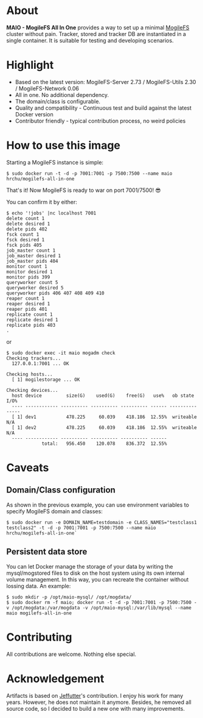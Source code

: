 # About
**MAIO - MogileFS All In One** provides a way to set up a minimal [MogileFS](https://github.com/mogilefs/mogilefs-wiki) cluster without pain. Tracker, stored and tracker DB are instantiated in a single container. It is suitable for testing and developing scenarios. 

# Highlight
 - Based on the latest version: MogileFS-Server 2.73 / MogileFS-Utils 2.30 / MogileFS-Network 0.06 
 - All in one. No additional dependency. 
 - The domain/class is configurable.
 - Quality and compatibility - Continuous test and build against the latest Docker version
 - Contributor friendly - typical contribution process, no weird policies
 
# How to use this image

Starting a MogileFS instance is simple:

```
$ sudo docker run -t -d -p 7001:7001 -p 7500:7500 --name maio hrchu/mogilefs-all-in-one
```

That's it! Now MogileFS is ready to war on port 7001/7500! 😎

You can confirm it by either:
```
$ echo '!jobs' |nc localhost 7001 
delete count 1
delete desired 1
delete pids 402
fsck count 1
fsck desired 1
fsck pids 405
job_master count 1
job_master desired 1
job_master pids 404
monitor count 1
monitor desired 1
monitor pids 399
queryworker count 5
queryworker desired 5
queryworker pids 406 407 408 409 410
reaper count 1
reaper desired 1
reaper pids 401
replicate count 1
replicate desired 1
replicate pids 403
.
```
or
```
$ sudo docker exec -it maio mogadm check
Checking trackers...
  127.0.0.1:7001 ... OK

Checking hosts...
  [ 1] mogilestorage ... OK

Checking devices...
  host device         size(G)    used(G)    free(G)   use%   ob state   I/O%
  ---- ------------ ---------- ---------- ---------- ------ ---------- -----
  [ 1] dev1           478.225     60.039    418.186  12.55%  writeable   N/A
  [ 1] dev2           478.225     60.039    418.186  12.55%  writeable   N/A
  ---- ------------ ---------- ---------- ---------- ------
             total:   956.450    120.078    836.372  12.55%
```

# Caveats

## Domain/Class configuration

As shown in the previous example, you can use environment variables to specify MogileFS domain and classes:
```
$ sudo docker run -e DOMAIN_NAME=testdomain -e CLASS_NAMES="testclass1 testclass2" -t -d -p 7001:7001 -p 7500:7500 --name maio hrchu/mogilefs-all-in-one`
```

## Persistent data store

You can let Docker manage the storage of your data by writing the mysql/mogstored files to disk on the host system using its own internal volume management. In this way, you can recreate the container without lossing data. An example:
```
$ sudo mkdir -p /opt/maio-mysql/ /opt/mogdata/
$ sudo docker rm -f maio; docker run -t -d -p 7001:7001 -p 7500:7500 -v /opt/mogdata:/var/mogdata -v /opt/maio-mysql:/var/lib/mysql --name maio mogilefs-all-in-one
```

# Contributing
All contributions are welcome. Nothing else special.

# Acknowledgement

Artifacts is based on [Jeffutter](https://hub.docker.com/r/jeffutter/mogile-tracker)'s contribution. I enjoy his work for many years. However, he does not maintain it anymore. Besides, he removed all source code, so I decided to build a new one with many improvements.
